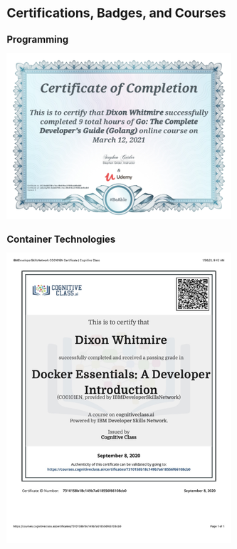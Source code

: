 # Certifications, Badges, and Courses

## Programming
![Go Complete Developers Guide](go-complete-developers-guide.jpg)

## Container Technologies
![IBM Docker Certification Image](IBMDeveloperSkillsNetwork-Docker.jpg)
